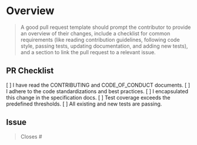 # Overview

> A good pull request template should prompt the contributor to provide an overview of their changes, include a checklist for common requirements (like reading contribution guidelines, following code style, passing tests, updating documentation, and adding new tests), and a section to link the pull request to a relevant issue.

## PR Checklist

[ ] I have read the CONTRIBUTING and CODE_OF_CONDUCT documents.
[ ] I adhere to the code standardizations and best practices.
[ ] I encapsulated this change in the specification docs.
[ ] Test coverage exceeds the predefined thresholds.
[ ] All existing and new tests are passing.

## Issue

> Closes #
